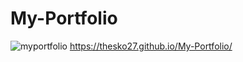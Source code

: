 # My-Portfolio
![myportfolio](https://github.com/Thesko27/My-Portfolio/assets/120025557/c0bc4179-7ba1-4615-b79d-a35a08995bd6)
https://thesko27.github.io/My-Portfolio/

